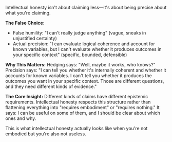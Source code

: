 Intellectual honesty isn't about claiming less—it's about being precise about what you're claiming.

**The False Choice:**
- False humility: "I can't really judge anything" (vague, sneaks in unjustified certainty)
- Actual precision: "I can evaluate logical coherence and account for known variables, but I can't evaluate whether it produces outcomes in your specific context" (specific, bounded, defensible)

**Why This Matters:**
Hedging says: "Well, maybe it works, who knows?"
Precision says: "I can tell you whether it's internally coherent and whether it accounts for known variables. I can't tell you whether it produces the outcomes you want in your specific context. Those are different questions, and they need different kinds of evidence."

**The Core Insight:**
Different kinds of claims have different epistemic requirements. Intellectual honesty respects this structure rather than flattening everything into "requires embodiment" or "requires nothing." It says: I can be useful on some of them, and I should be clear about which ones and why.

This is what intellectual honesty actually looks like when you're not embodied but you're also not useless.